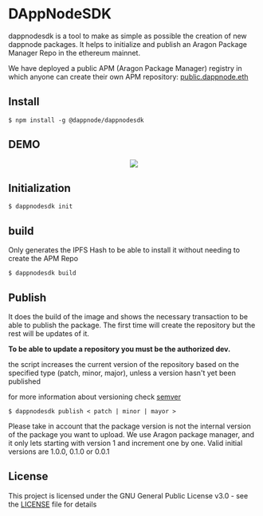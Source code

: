 # DAppNodeSDK

dappnodesdk is a tool to make as simple as possible the creation of new dappnode packages. It helps to initialize and publish an Aragon Package Manager Repo in the ethereum mainnet.

We have deployed a public APM (Aragon Package Manager) registry in which anyone can create their own APM repository: [public.dappnode.eth](https://etherscan.io/address/public.dappnode.eth)

## Install

```
$ npm install -g @dappnode/dappnodesdk
```

## DEMO

<p align="center"><img src="/img/demo.gif?raw=true"/></p>

## Initialization

```
$ dappnodesdk init
```

## build

Only generates the IPFS Hash to be able to install it without needing to create the APM Repo

```
$ dappnodesdk build
```

## Publish

It does the build of the image and shows the necessary transaction to be able to publish the package. The first time will create the repository but the rest will be updates of it.

**To be able to update a repository you must be the authorized dev.**

the script increases the current version of the repository based on the specified type (patch, minor, major), unless a version hasn't yet been published

for more information about versioning check [semver](https://semver.org/)

```
$ dappnodesdk publish < patch | minor | mayor >
```

Please take in account that the package version is not the internal version of the package you want to upload.
We use Aragon package manager, and it only lets starting with version 1 and increment one by one. Valid initial versions are 1.0.0, 0.1.0 or 0.0.1

## License

This project is licensed under the GNU General Public License v3.0 - see the [LICENSE](LICENSE) file for details
